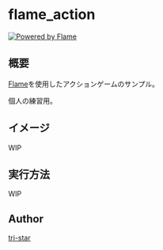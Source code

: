 # flame_action

[![Powered by Flame](https://img.shields.io/badge/Powered%20by-%F0%9F%94%A5-orange.svg)](https://flame-engine.org)

## 概要

[Flame](https://github.com/flame-engine/flame)を使用したアクションゲームのサンプル。

個人の練習用。

## イメージ

WIP

## 実行方法

WIP

## Author

[tri-star](https://github.com/tri-star)
